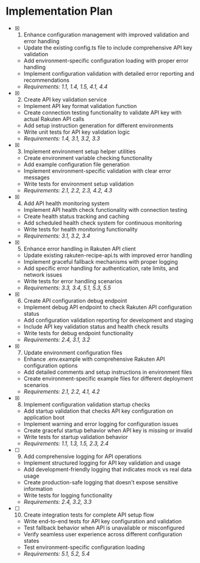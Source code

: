 # Implementation Plan

- [x] 1. Enhance configuration management with improved validation and error handling

  - Update the existing config.ts file to include comprehensive API key validation
  - Add environment-specific configuration loading with proper error handling
  - Implement configuration validation with detailed error reporting and recommendations
  - _Requirements: 1.1, 1.4, 1.5, 4.1, 4.4_

- [x] 2. Create API key validation service

  - Implement API key format validation function
  - Create connection testing functionality to validate API key with actual Rakuten API calls
  - Add setup instruction generation for different environments
  - Write unit tests for API key validation logic
  - _Requirements: 1.4, 3.1, 3.2, 3.3_

- [x] 3. Implement environment setup helper utilities

  - Create environment variable checking functionality
  - Add example configuration file generation
  - Implement environment-specific validation with clear error messages
  - Write tests for environment setup validation
  - _Requirements: 2.1, 2.2, 2.3, 4.2, 4.3_

- [x] 4. Add API health monitoring system

  - Implement API health check functionality with connection testing
  - Create health status tracking and caching
  - Add scheduled health check system for continuous monitoring
  - Write tests for health monitoring functionality
  - _Requirements: 3.1, 3.2, 3.4_

- [x] 5. Enhance error handling in Rakuten API client

  - Update existing rakuten-recipe-api.ts with improved error handling
  - Implement graceful fallback mechanisms with proper logging
  - Add specific error handling for authentication, rate limits, and network issues
  - Write tests for error handling scenarios
  - _Requirements: 3.3, 3.4, 5.1, 5.3, 5.5_

- [x] 6. Create API configuration debug endpoint

  - Implement debug API endpoint to check Rakuten API configuration status
  - Add configuration validation reporting for development and staging
  - Include API key validation status and health check results
  - Write tests for debug endpoint functionality
  - _Requirements: 2.4, 3.1, 3.2_

- [x] 7. Update environment configuration files

  - Enhance .env.example with comprehensive Rakuten API configuration options
  - Add detailed comments and setup instructions in environment files
  - Create environment-specific example files for different deployment scenarios
  - _Requirements: 2.1, 2.2, 4.1, 4.2_

- [x] 8. Implement configuration validation startup checks

  - Add startup validation that checks API key configuration on application boot
  - Implement warning and error logging for configuration issues
  - Create graceful startup behavior when API key is missing or invalid
  - Write tests for startup validation behavior
  - _Requirements: 1.1, 1.3, 1.5, 2.3, 2.4_

- [ ] 9. Add comprehensive logging for API operations

  - Implement structured logging for API key validation and usage
  - Add development-friendly logging that indicates mock vs real data usage
  - Create production-safe logging that doesn't expose sensitive information
  - Write tests for logging functionality
  - _Requirements: 2.4, 3.2, 3.3_

- [ ] 10. Create integration tests for complete API setup flow
  - Write end-to-end tests for API key configuration and validation
  - Test fallback behavior when API is unavailable or misconfigured
  - Verify seamless user experience across different configuration states
  - Test environment-specific configuration loading
  - _Requirements: 5.1, 5.2, 5.4_
